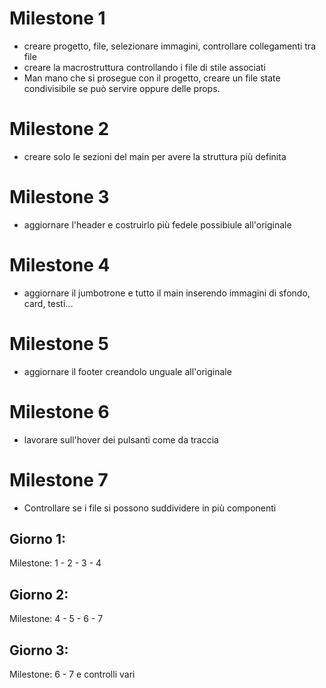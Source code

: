 # Milestone 1

- creare progetto, file, selezionare immagini, controllare collegamenti tra file
- creare la macrostruttura controllando i file di stile associati
- Man mano che si prosegue con il progetto, creare un file state condivisibile se può servire oppure delle props.

# Milestone 2 

- creare solo le sezioni del main per avere la struttura più definita

# Milestone 3

- aggiornare l'header e costruirlo più fedele possibiule all'originale

# Milestone 4 

- aggiornare il jumbotrone e tutto il main inserendo immagini di sfondo, card, testi...

# Milestone 5 

- aggiornare il footer creandolo unguale all'originale

# Milestone 6 

- lavorare sull'hover dei pulsanti come da traccia

# Milestone 7 

- Controllare se i file si possono suddividere in più componenti 


## Giorno 1:

Milestone: 1 - 2 - 3 - 4


## Giorno 2:

Milestone: 4 - 5 - 6 - 7


## Giorno 3:

Milestone: 6 - 7 e controlli vari